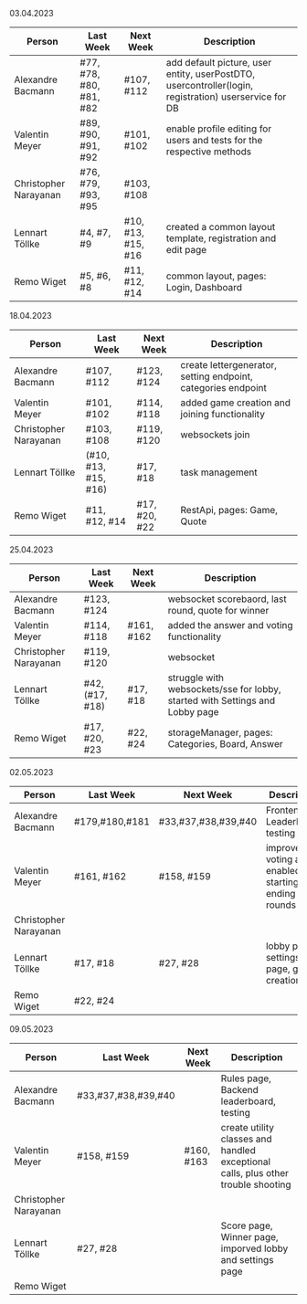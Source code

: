 03.04.2023

| Person                | Last Week               | Next Week          | Description                                                                                           |
|-----------------------|-------------------------|--------------------|-------------------------------------------------------------------------------------------------------|
| Alexandre Bacmann     | #77, #78, #80, #81, #82 | #107, #112         | add default picture, user entity, userPostDTO, usercontroller(login, registration) userservice for DB |
| Valentin Meyer        | #89, #90, #91, #92      | #101, #102         | enable profile editing for users and tests for the respective methods                                 |
| Christopher Narayanan | #76, #79, #93, #95      | #103, #108         |                                                                                                       |
| Lennart Töllke        | #4, #7, #9              | #10, #13, #15, #16 | created a common layout template, registration and edit page                                          |
| Remo Wiget            | #5, #6, #8              | #11, #12, #14      | common layout, pages: Login, Dashboard                                                                |

18.04.2023

| Person                | Last Week          | Next Week     | Description                                                   |
|-----------------------|--------------------|---------------|---------------------------------------------------------------|
| Alexandre Bacmann     | #107, #112         | #123, #124    | create lettergenerator, setting endpoint, categories endpoint |
| Valentin Meyer        | #101, #102         | #114, #118    | added game creation and joining functionality                 |
| Christopher Narayanan | #103, #108         | #119, #120    | websockets join                                               |
| Lennart Töllke        | (#10, #13, #15, #16) | #17, #18      | task management                                               |
| Remo Wiget            | #11, #12, #14      | #17, #20, #22 | RestApi, pages: Game, Quote                                   |

25.04.2023

| Person                | Last Week     | Next Week        | Description                                          |
|-----------------------|---------------|------------------|------------------------------------------------------|
| Alexandre Bacmann     | #123, #124    |                  | websocket scorebaord, last round, quote for winner   |
| Valentin Meyer        | #114, #118    | #161, #162       | added the answer and voting functionality            |
| Christopher Narayanan | #119, #120    |                  | websocket                                            |
| Lennart Töllke        | #42, (#17, #18)| #17, #18        | struggle with websockets/sse for lobby, started with Settings and Lobby page |
| Remo Wiget            | #17, #20, #23 | #22, #24         | storageManager, pages: Categories, Board, Answer     |

02.05.2023

| Person                | Last Week     | Next Week        | Description                                          |
|-----------------------|---------------|------------------|------------------------------------------------------|
| Alexandre Bacmann     |#179,#180,#181 |#33,#37,#38,#39,#40|Frontend Leaderboard, testing                        |
| Valentin Meyer        | #161, #162    | #158, #159       | improved voting and enabled starting and ending rounds |
| Christopher Narayanan |               |                  |                                                      |
| Lennart Töllke        | #17, #18      | #27, #28         | lobby page, settings page, game creation             |
| Remo Wiget            | #22, #24      |                  |                                                      |

09.05.2023

| Person                | Last Week     | Next Week        | Description                                          |
|-----------------------|---------------|------------------|------------------------------------------------------|
| Alexandre Bacmann     |#33,#37,#38,#39,#40|              |Rules page, Backend leaderboard, testing              |
| Valentin Meyer        | #158, #159    | #160, #163       | create utility classes and handled exceptional calls, plus other trouble shooting |
| Christopher Narayanan |               |                  |                                                      |
| Lennart Töllke        | #27, #28      |                  | Score page, Winner page, imporved lobby and settings page |
| Remo Wiget            |               |                  |                                                      |
